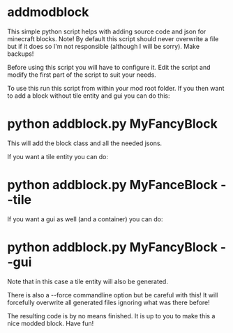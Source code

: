 # addmodblock
This simple python script helps with adding source code and json for minecraft blocks. Note! By default this script should never overwrite a file but if it does so I'm not responsible (although I will be sorry). Make backups!

Before using this script you will have to configure it. Edit the script and modify the first part of the script to suit your needs.

To use this run this script from within your mod root folder. If you then want to add a block without tile entity and gui you can do this:

# python addblock.py MyFancyBlock

This will add the block class and all the needed jsons.

If you want a tile entity you can do:

# python addblock.py MyFanceBlock --tile

If you want a gui as well (and a container) you can do:

# python addblock.py MyFancyBlock --gui

Note that in this case a tile entity will also be generated.

There is also a --force commandline option but be careful with this! It will forcefully overwrite all generated files ignoring what was there before!


The resulting code is by no means finished. It is up to you to make this a nice modded block. Have fun!


